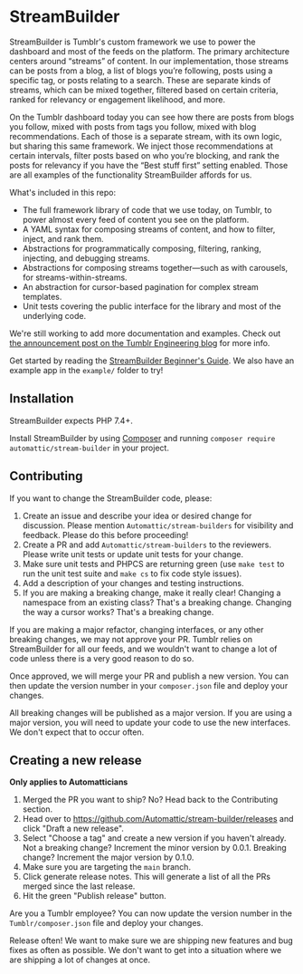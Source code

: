 # StreamBuilder

StreamBuilder is Tumblr's custom framework we use to power the dashboard and most of the feeds on the platform. The primary architecture centers around “streams” of content. In our implementation, those streams can be posts from a blog, a list of blogs you’re following, posts using a specific tag, or posts relating to a search. These are separate kinds of streams, which can be mixed together, filtered based on certain criteria, ranked for relevancy or engagement likelihood, and more.

On the Tumblr dashboard today you can see how there are posts from blogs you follow, mixed with posts from tags you follow, mixed with blog recommendations. Each of those is a separate stream, with its own logic, but sharing this same framework. We inject those recommendations at certain intervals, filter posts based on who you’re blocking, and rank the posts for relevancy if you have the “Best stuff first” setting enabled. Those are all examples of the functionality StreamBuilder affords for us.

What's included in this repo:

- The full framework library of code that we use today, on Tumblr, to power almost every feed of content you see on the platform.
- A YAML syntax for composing streams of content, and how to filter, inject, and rank them.
- Abstractions for programmatically composing, filtering, ranking, injecting, and debugging streams.
- Abstractions for composing streams together—such as with carousels, for streams-within-streams.
- An abstraction for cursor-based pagination for complex stream templates.
- Unit tests covering the public interface for the library and most of the underlying code.

We're still working to add more documentation and examples. Check out [the announcement post on the Tumblr Engineering blog](https://engineering.tumblr.com/post/722102563011493888/streambuilder-our-open-source-framework-for) for more info.

Get started by reading the [StreamBuilder Beginner's Guide](docs/StreamBuilder-Beginners-Guide.md). We also have an example app in the `example/` folder to try!

## Installation

StreamBuilder expects PHP 7.4+.

Install StreamBuilder by using [Composer](https://getcomposer.org/) and running `composer require automattic/stream-builder` in your project.

## Contributing

If you want to change the StreamBuilder code, please:

1. Create an issue and describe your idea or desired change for discussion. Please mention `Automattic/stream-builders` for visibility and feedback. Please do this before proceeding!
2. Create a PR and add `Automattic/stream-builders` to the reviewers. Please write unit tests or update unit tests for your change.
3. Make sure unit tests and PHPCS are returning green (use `make test` to run the unit test suite and `make cs` to fix code style issues).
4. Add a description of your changes and testing instructions.
5. If you are making a breaking change, make it really clear! Changing a namespace from an existing class? That's a breaking change. Changing the way a cursor works? That's a breaking change.

If you are making a major refactor, changing interfaces, or any other breaking changes, we may not approve your PR. Tumblr relies on StreamBuilder for all our feeds, and we wouldn't want to change a lot of code unless there is a very good reason to do so.

Once approved, we will merge your PR and publish a new version. You can then update the version number in your `composer.json` file and deploy your changes.

All breaking changes will be published as a major version. If you are using a major version, you will need to update your code to use the new interfaces. We don't expect that to occur often.

## Creating a new release

**Only applies to Automatticians**

1. Merged the PR you want to ship? No? Head back to the Contributing section.
2. Head over to https://github.com/Automattic/stream-builder/releases and click "Draft a new release".
3. Select "Choose a tag" and create a new version if you haven't already. Not a breaking change? Increment the minor version by 0.0.1. Breaking change? Increment the major version by 0.1.0.
4. Make sure you are targeting the `main` branch.
5. Click generate release notes. This will generate a list of all the PRs merged since the last release.
6. Hit the green "Publish release" button.

Are you a Tumblr employee? You can now update the version number in the `Tumblr/composer.json` file and deploy your changes.

Release often! We want to make sure we are shipping new features and bug fixes as often as possible. We don't want to get into a situation where we are shipping a lot of changes at once.
